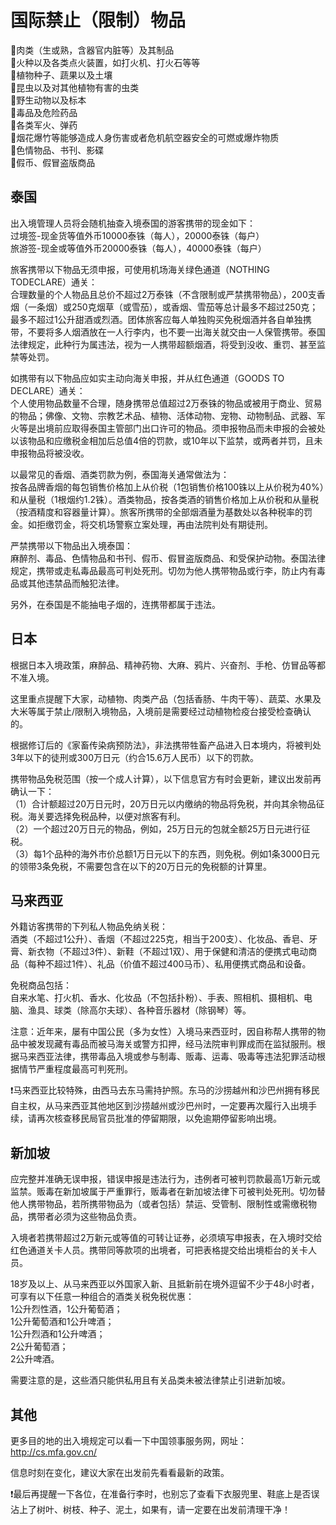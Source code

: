 # 国际禁止（限制）物品  
🔸肉类（生或熟，含器官内脏等）及其制品  
🔸火种以及各类点火装置，如打火机、打火石等等  
🔸植物种子、蔬果以及土壤  
🔸昆虫以及对其他植物有害的虫类  
🔸野生动物以及标本  
🔸毒品及危险药品  
🔸各类军火、弹药  
🔸烟花爆竹等能够造成人身伤害或者危机航空器安全的可燃或爆炸物质  
🔸色情物品、书刊、影碟  
🔸假币、假冒盗版商品  

## 泰国  

出入境管理人员将会随机抽查入境泰国的游客携带的现金如下：  
过境签-现金货等值外币10000泰铢（每人），20000泰铢（每户）  
旅游签-现金或等值外币20000泰铢（每人），40000泰铢（每户）  

旅客携带以下物品无须申报，可使用机场海关绿色通道（NOTHING TODECLARE）通关：  
合理数量的个人物品且总价不超过2万泰铢（不含限制或严禁携带物品），200支香烟（一条烟）或250克烟草（或雪茄），或香烟、雪茄等总计最多不超过250克；最多不超过1公升甜酒或烈酒。团体旅客应每人单独购买免税烟酒并各自单独携带，不要将多人烟酒放在一人行李内，也不要一出海关就交由一人保管携带。泰国法律规定，此种行为属违法，视为一人携带超额烟酒，将受到没收、重罚、甚至监禁等处罚。  

如携带有以下物品应如实主动向海关申报，并从红色通道（GOODS TO DECLARE）通关：  
个人使用物品数量不合理，随身携带总值超过2万泰铢的物品或被用于商业、贸易的物品；佛像、文物、宗教艺术品、植物、活体动物、宠物、动物制品、武器、军火等是出境前应取得泰国主管部门出口许可的物品。须申报物品而未申报的会被处以该物品和应缴税金相加后总值4倍的罚款，或10年以下监禁，或两者并罚，且未申报物品将被没收。  

以最常见的香烟、酒类罚款为例，泰国海关通常做法为：  
按各品牌香烟的每包销售价格加上从价税（1包销售价格100铢以上从价税为40%）和从量税（1根烟约1.2铢）。酒类物品，按各类酒的销售价格加上从价税和从量税（按酒精度和容器量计算）。旅客所携带的全部烟酒量为基数处以各种税率的罚金。如拒缴罚金，将交机场警察立案处理，再由法院判处有期徒刑。  

严禁携带以下物品出入境泰国：  
麻醉剂、毒品、色情物品和书刊、假币、假冒盗版商品、和受保护动物。泰国法律规定，携带或走私毒品最高可判处死刑。切勿为他人携带物品或行李，防止内有毒品或其他违禁品而触犯法律。  

另外，在泰国是不能抽电子烟的，连携带都属于违法。  

## 日本  

根据日本入境政策，麻醉品、精神药物、大麻、鸦片、兴奋剂、手枪、仿冒品等都不准入境。  

这里重点提醒下大家，动植物、肉类产品（包括香肠、牛肉干等）、蔬菜、水果及大米等属于禁止/限制入境物品，入境前是需要经过动植物检疫台接受检查确认的。  

根据修订后的《家畜传染病预防法》，非法携带牲畜产品进入日本境内，将被判处3年以下的徒刑或300万日元（约合15.6万人民币）以下的罚款。  

携带物品免税范围（按一个成人计算），以下信息官方有时会更新，建议出发前再确认一下：  
（1）合计额超过20万日元时，20万日元以内缴纳的物品将免税，并向其余物品征税。海关要选择免税品种，以便对旅客有利。  
（2）一个超过20万日元的物品，例如，25万日元的包就全额25万日元进行征税。  
（3）每1个品种的海外市价总额1万日元以下的东西，则免税。例如1条3000日元的领带3条免税，不需要包含在以下的20万日元的免税额的计算里。  

## 马来西亚  

外籍访客携带的下列私人物品免纳关税：  
酒类（不超过1公升）、香烟（不超过225克，相当于200支）、化妆品、香皂、牙膏、新衣物（不超过3件）、新鞋（不超过1双）、用于保健和清洁的便携式电动商品（每种不超过1件）、礼品（价值不超过400马币）、私用便携式商品和设备。  

免税商品包括：  
自来水笔、打火机、香水、化妆品（不包括扑粉）、手表、照相机、摄相机、电脑、渔具、球类（除高尔夫球）、各种音乐器材（除钢琴）等。  

注意：近年来，屡有中国公民（多为女性）入境马来西亚时，因自称帮人携带的物品中被发现藏有毒品而被马海关或警方扣押，经马法院审判罪成而在监狱服刑。根据马来西亚法律，携带毒品入境或参与制毒、贩毒、运毒、吸毒等违法犯罪活动根据情节严重程度最高可判死刑。  

❗马来西亚比较特殊，由西马去东马需持护照。东马的沙捞越州和沙巴州拥有移民自主权，从马来西亚其他地区到沙捞越州或沙巴州时，一定要再次履行入出境手续，请再次核查移民局官员批准的停留期限，以免逾期停留影响出境。  

## 新加坡  

应完整并准确无误申报，错误申报是违法行为，违例者可被判罚款最高1万新元或监禁。贩毒在新加坡属于严重罪行，贩毒者在新加坡法律下可被判处死刑。切勿替他人携带物品，若所携带物品为（或者包括）禁运、受管制、限制性或需缴税物品，携带者必须为这些物品负责。  

入境者若携带超过2万新元或等值的可转让证券，必须填写申报表，在入境时交给红色通道关卡人员。携带同等款项的出境者，可把表格提交给出境柜台的关卡人员。  

18岁及以上、从马来西亚以外国家入新、且抵新前在境外逗留不少于48小时者，可享有以下任意一种组合的酒类关税免税优惠：  
1公升烈性酒，1公升葡萄酒；  
1公升葡萄酒和1公升啤酒；  
1公升烈酒和1公升啤酒；  
2公升葡萄酒；  
2公升啤酒。  

需要注意的是，这些酒只能供私用且有关品类未被法律禁止引进新加坡。  

## 其他  
更多目的地的出入境规定可以看一下中国领事服务网，网址：  
http://cs.mfa.gov.cn/  

信息时刻在变化，建议大家在出发前先看看最新的政策。  

❗最后再提醒一下各位，在准备行李时，也别忘了查看下衣服兜里、鞋底上是否误沾上了树叶、树枝、种子、泥土，如果有，请一定要在出发前清理干净！  